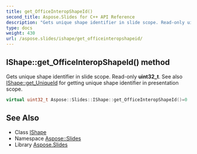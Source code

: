 ```yaml
---
title: get_OfficeInteropShapeId()
second_title: Aspose.Slides for C++ API Reference
description: "Gets unique shape identifier in slide scope. Read-only uint32_t. See also IShape::get_UniqueId for getting unique shape identifier in presentation scope."
type: docs
weight: 430
url: /aspose.slides/ishape/get_officeinteropshapeid/
---
```

## IShape::get_OfficeInteropShapeId() method


Gets unique shape identifier in slide scope. Read-only **uint32_t**. See also [IShape::get_UniqueId](../get_uniqueid/) for getting unique shape identifier in presentation scope.

```cpp
virtual uint32_t Aspose::Slides::IShape::get_OfficeInteropShapeId()=0
```

## See Also

* Class [IShape](../)
* Namespace [Aspose::Slides](../../)
* Library [Aspose.Slides](../../../)